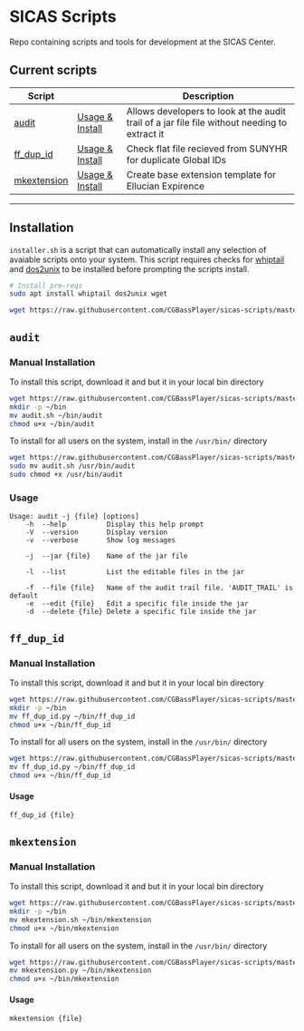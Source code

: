 # SICAS Scripts

Repo containing scripts and tools for development at the SICAS Center.

## Current scripts

| Script |  | Description |
| --- | --- | --- |
| [audit](https://github.com/CGBassPlayer/sicas-scripts/blob/master/scripts/audit.sh) | [Usage & Install](#audit) | Allows developers to look at the audit trail of a jar file file without needing to extract it |
| [ff_dup_id](https://github.com/CGBassPlayer/sicas-scripts/blob/master/scripts/ff_dup_id.py) | [Usage & Install](#ff_dup_id) | Check flat file recieved from SUNYHR for duplicate Global IDs |
| [mkextension](https://github.com/CGBassPlayer/sicas-scripts/blob/master/scripts/mkextension.sh) | [Usage & Install](#mkextension) | Create base extension template for Ellucian Expirence |
---

## Installation

`installer.sh` is a script that can automatically install any selection of avaiable scripts onto your system. This script requires checks for [whiptail](https://linux.die.net/man/1/whiptail) and [dos2unix](https://linux.die.net/man/1/dos2unix) to be installed before prompting the scripts install.

```bash
# Install pre-reqs
sudo apt install whiptail dos2unix wget

wget https://raw.githubusercontent.com/CGBassPlayer/sicas-scripts/master/installer.sh -O - | bash
```

## `audit`

### Manual Installation

To install this script, download it and but it in your local bin directory

```bash
wget https://raw.githubusercontent.com/CGBassPlayer/sicas-scripts/master/scripts/audit.sh
mkdir -p ~/bin
mv audit.sh ~/bin/audit
chmod u+x ~/bin/audit
```

To install for all users on the system, install in the `/usr/bin/` directory

```bash
wget https://raw.githubusercontent.com/CGBassPlayer/sicas-scripts/master/scripts/audit.sh
sudo mv audit.sh /usr/bin/audit
sudo chmod +x /usr/bin/audit
```

### Usage

```text
Usage: audit -j {file} [options]
    -h  --help          Display this help prompt
    -V  --version       Display version
    -v  --verbose       Show log messages

    -j  --jar {file}    Name of the jar file

    -l  --list          List the editable files in the jar

    -f  --file {file}   Name of the audit trail file. 'AUDIT_TRAIL' is default
    -e  --edit {file}   Edit a specific file inside the jar
    -d  --delete {file} Delete a specific file inside the jar
```

## `ff_dup_id`

### Manual Installation

To install this script, download it and but it in your local bin directory

```bash
wget https://raw.githubusercontent.com/CGBassPlayer/sicas-scripts/master/scripts/ff_dup_id.py
mkdir -p ~/bin
mv ff_dup_id.py ~/bin/ff_dup_id
chmod u+x ~/bin/ff_dup_id
```

To install for all users on the system, install in the `/usr/bin/` directory

```bash
wget https://raw.githubusercontent.com/CGBassPlayer/sicas-scripts/master/scripts/ff_dup_id.py
mv ff_dup_id.py ~/bin/ff_dup_id
chmod u+x ~/bin/ff_dup_id
```

#### Usage

```text
ff_dup_id {file}
```

## `mkextension`

### Manual Installation

To install this script, download it and but it in your local bin directory

```bash
wget https://raw.githubusercontent.com/CGBassPlayer/sicas-scripts/master/scripts/mkextension.sh
mkdir -p ~/bin
mv mkextension.sh ~/bin/mkextension
chmod u+x ~/bin/mkextension
```

To install for all users on the system, install in the `/usr/bin/` directory

```bash
wget https://raw.githubusercontent.com/CGBassPlayer/sicas-scripts/master/scripts/mkextension.py
mv mkextension.py ~/bin/mkextension
chmod u+x ~/bin/mkextension
```

#### Usage

```text
mkextension {file}
```